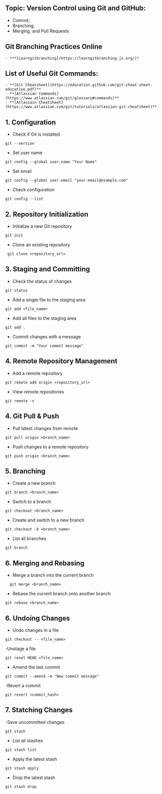 ## Topic: Version Control using Git and GitHub:

- Commit,
- Branching,
- Merging, and Pull Requests

## Git Branching Practices Online

```shell
- ***[Learngitbranching](https://learngitbranching.js.org/)*
```

## List of Useful Git Commands:

```shell
- **[Git Cheatsheet](https://education.github.com/git-cheat-sheet-education.pdf)**
- **[Atlassian Commands](https://www.atlassian.com/git/glossary#commands)**
- **[Atlassain Cheatsheet](https://www.atlassian.com/git/tutorials/atlassian-git-cheatsheet)**
```

## 1. Configuration

- Check if Git is installed

```shell
git --version
```

- Set user name

```shell
git config --global user.name "Your Name"
```

- Set email

```shell
git config --global user.email "your-email@example.com"
```

- Check configuration

```shell
git config --list
```

## 2. Repository Initialization

- Initialize a new Git repository

```shell
git init
```

- Clone an existing repository

```shell
 git clone <repository_url>
```

## 3. Staging and Committing

- Check the status of changes

```shell
git status
```

- Add a single file to the staging area

```shell
git add <file_name>
```

- Add all files to the staging area

```shell
git add .
```

- Commit changes with a message

```shell
git commit -m "Your commit message"
```

## 4. Remote Repository Management

- Add a remote repository

```shell
git remote add origin <repository_url>
```

- View remote repositories

```shell
git remote -v
```

## 4. Git Pull & Push

- Pull latest changes from remote

```shell
git pull origin <branch_name>
```

- Push changes to a remote repository

```shell
git push origin <branch_name>
```

## 5. Branching

- Create a new branch

```shell
git branch <branch_name>
```

- Switch to a branch

```shell
git checkout <branch_name>
```

- Create and switch to a new branch

```shell
git checkout -b <branch_name>
```

- List all branches

```shell
git branch
```

## 6. Merging and Rebasing

- Merge a branch into the current branch

```shell
  git merge <branch_name>
```

- Rebase the current branch onto another branch

```shell
git rebase <branch_name>
```

## 6. Undoing Changes

- Undo changes in a file

```shell
git checkout -- <file_name>
```

-Unstage a file

```shell
git reset HEAD <file_name>
```

- Amend the last commit

```shell
git commit --amend -m "New commit message"
```

-Revert a commit

```shell
git revert <commit_hash>

```

## 7. Statching Changes

-Save uncommitted changes

```shell
git stash
```

- List all stashes

```shell
git stash list
```

- Apply the latest stash

```shell
git stash apply
```

- Drop the latest stash

```shell
git stash drop
```
